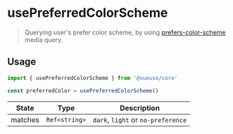 # usePreferredColorScheme

> Querying user's prefer color scheme, by using [prefers-color-scheme](https://developer.mozilla.org/en-US/docs/Web/CSS/@media/prefers-color-scheme) media query.

## Usage

```js
import { usePreferredColorScheme } from '@vueuse/core'

const preferredColor = usePreferredColorScheme()
```

| State   | Type           | Description                  |
| ------- | -------------- | ---------------------------- |
| matches | `Ref<string>` | `dark`, `light` or `no-preference` |
